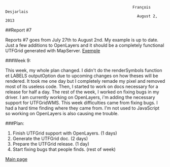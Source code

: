                                                                                                                             
                                                            François Desjarlais                                                     
                                                              August 2, 2013 
##Report #7

Reports #7 goes from July 27th to August 2nd. My example is up to date. Just a few additions to OpenLayers and it should be a completely functional UTFGrid generated with MapServer. [Exemple](http://msgsoc.mapgears.com/projet_utfgrid/testhtmlmapserver.html)

###Week 9:

This week, my whole plan changed. I didn't do the renderSymbols function et LABELS outputOption due to upcoming changes on how theses will be rendered. It took me one day but I completely remade my pixel and removed most of its useless code. Then, I started to work on docs necessary for a release for half a day. The rest of the week, I worked on fixing bugs in my driver. I am currently working on OpenLayers, i'm adding the necessary support for UTFGridWMS. This week difficulties came from fixing bugs. I had a hard time finding where they came from. I'm not used to JavaScript so working on OpenLayers is also causing me trouble.

###Plan:

1.  Finish UTFGrid support with OpenLayers. (1 days)
2.  Generate the UTFGrid doc. (2 days)
3.  Prepare the UTFGrid release. (1 day)
4.  Start fixing bugs that people finds. (rest of week)

[Main page](GSoC-UTF-Grid-implementation)